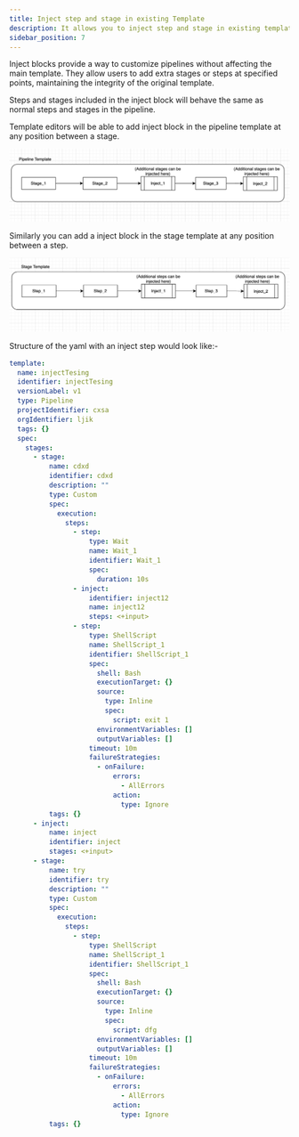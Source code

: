 ```yaml
---
title: Inject step and stage in existing Template
description: It allows you to inject step and stage in existing templates wihthout a need to create a new version of the template.
sidebar_position: 7
---
```


Inject blocks provide a way to customize pipelines without affecting the main template. They allow users to add extra stages or steps at specified points, maintaining the integrity of the original template.

Steps and stages included in the inject block will behave the same as normal steps and stages in the pipeline.

Template editors will be able to add inject block in the pipeline template at any position between a stage.

![](./static/stage_inject.png)

Similarly you can add a inject block in the stage template at any position between a step. 

![](./static/step_inject.png)

Structure of the yaml with an inject step would look like:-

```yaml
template:
  name: injectTesing
  identifier: injectTesing
  versionLabel: v1
  type: Pipeline
  projectIdentifier: cxsa
  orgIdentifier: ljik
  tags: {}
  spec:
    stages:
      - stage:
          name: cdxd
          identifier: cdxd
          description: ""
          type: Custom
          spec:
            execution:
              steps:
                - step:
                    type: Wait
                    name: Wait_1
                    identifier: Wait_1
                    spec:
                      duration: 10s
                - inject:
                    identifier: inject12
                    name: inject12
                    steps: <+input>
                - step:
                    type: ShellScript
                    name: ShellScript_1
                    identifier: ShellScript_1
                    spec:
                      shell: Bash
                      executionTarget: {}
                      source:
                        type: Inline
                        spec:
                          script: exit 1
                      environmentVariables: []
                      outputVariables: []
                    timeout: 10m
                    failureStrategies:
                      - onFailure:
                          errors:
                            - AllErrors
                          action:
                            type: Ignore
          tags: {}
      - inject:
          name: inject
          identifier: inject
          stages: <+input>
      - stage:
          name: try
          identifier: try
          description: ""
          type: Custom
          spec:
            execution:
              steps:
                - step:
                    type: ShellScript
                    name: ShellScript_1
                    identifier: ShellScript_1
                    spec:
                      shell: Bash
                      executionTarget: {}
                      source:
                        type: Inline
                        spec:
                          script: dfg
                      environmentVariables: []
                      outputVariables: []
                    timeout: 10m
                    failureStrategies:
                      - onFailure:
                          errors:
                            - AllErrors
                          action:
                            type: Ignore
          tags: {}
```


